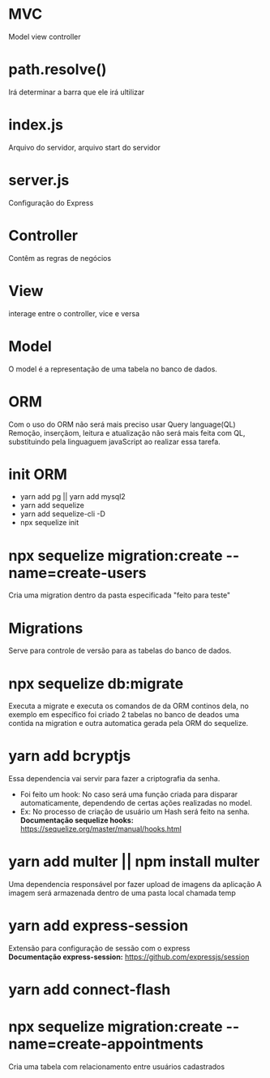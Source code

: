 # MVC

Model view controller

# path.resolve()

Irá determinar a barra que ele irá ultilizar

# index.js

Arquivo do servidor, arquivo start do servidor

# server.js

Configuração do Express

# Controller

Contêm as regras de negócios

# View

interage entre o controller, vice e versa

# Model

O model é a representação de uma tabela no banco de dados.

# ORM

Com o uso do ORM não será mais preciso usar Query language(QL) Remoção, inserçãom, leitura e atualização não será mais feita com QL, substituindo pela linguaguem javaScript ao realizar essa tarefa.

# init ORM

- yarn add pg || yarn add mysql2
- yarn add sequelize
- yarn add sequelize-cli -D
- npx sequelize init

# npx sequelize migration:create --name=create-users

Cria uma migration dentro da pasta especificada "feito para teste"

# Migrations

Serve para controle de versão para as tabelas do banco de dados.

# npx sequelize db:migrate

Executa a migrate e executa os comandos de da ORM continos dela, no exemplo em específico foi criado 2 tabelas no banco de deados uma contida na migration e outra automatica gerada pela ORM do sequelize.

# yarn add bcryptjs

Essa dependencia vai servir para fazer a criptografia da senha.

- Foi feito um hook: No caso será uma função criada para disparar automaticamente, dependendo de certas ações realizadas no model.
- Ex: No processo de criação de usuário um Hash será feito na senha.
  <br/>
  <b>Documentação sequelize hooks:</b> https://sequelize.org/master/manual/hooks.html

# yarn add multer || npm install multer

Uma dependencia responsável por fazer upload de imagens da aplicação
A imagem será armazenada dentro de uma pasta local chamada temp

# yarn add express-session

Extensão para configuração de sessão com o express
<br/>
<b>Documentação express-session:</b> https://github.com/expressjs/session

# yarn add connect-flash

# npx sequelize migration:create --name=create-appointments

Cria uma tabela com relacionamento entre usuários cadastrados
